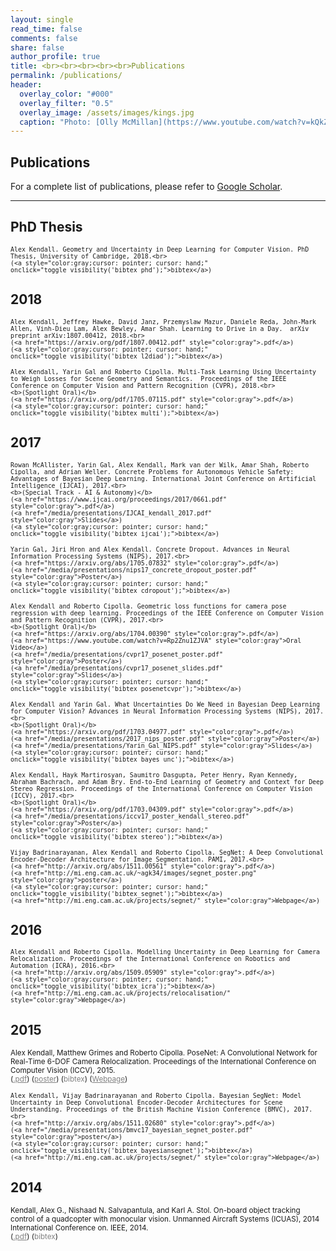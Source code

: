 ```yaml
---
layout: single
read_time: false
comments: false
share: false
author_profile: true
title: <br><br><br><br><br>Publications
permalink: /publications/
header:
  overlay_color: "#000"
  overlay_filter: "0.5"
  overlay_image: /assets/images/kings.jpg
  caption: "Photo: [Olly McMillan](https://www.youtube.com/watch?v=kQkZeXHfgwA&t=1s)"
---
```


## Publications

For a complete list of publications, please refer to <a href="https://scholar.google.co.uk/citations?user=hE2mTp4AAAAJ" itemprop="sameAs"><i class="ai ai-fw ai-google-scholar-square" aria-hidden="true"></i>Google Scholar</a>.

---

## PhD Thesis

> <small>
    Alex Kendall. Geometry and Uncertainty in Deep Learning for Computer Vision. PhD Thesis, University of Cambridge, 2018.<br>
    (<a style="color:gray;cursor: pointer; cursor: hand;" onclick="toggle_visibility('bibtex_phd');">bibtex</a>)
</small>
<div id="bibtex_phd" style="display:none;">
<small><div class="highlighter-rouge"><pre class="highlight">
<code>@phdthesis{kendall2018phd,
  title={Geometry and Uncertainty in Deep Learning for Computer Vision},
  author={Kendall, Alex},
  year={2018},
  school={University of Cambridge}
}
</code></pre></div></small>
</div>

## 2018

> <small>
    Alex Kendall, Jeffrey Hawke, David Janz, Przemyslaw Mazur, Daniele Reda, John-Mark Allen, Vinh-Dieu Lam, Alex Bewley, Amar Shah. Learning to Drive in a Day.  arXiv preprint arXiv:1807.00412, 2018.<br>
    (<a href="https://arxiv.org/pdf/1807.00412.pdf" style="color:gray">.pdf</a>)
    (<a style="color:gray;cursor: pointer; cursor: hand;" onclick="toggle_visibility('bibtex_l2diad');">bibtex</a>)
</small>
<div id="bibtex_l2diad" style="display:none;">
<small><div class="highlighter-rouge"><pre class="highlight">
<code>@article{kendall2018learning,
  title={Learning to Drive in a Day},
  author={Kendall, Alex and Hawke, Jeffrey and Janz, David and Mazur, Przemyslaw and Reda, Daniele and Allen, John-Mark and Lam, Vinh-Dieu and Bewley, Alex and Shah, Amar},
  journal={arXiv preprint arXiv:1807.00412},
  year={2018}
}
</code></pre></div></small>
</div>

> <small>
    Alex Kendall, Yarin Gal and Roberto Cipolla. Multi-Task Learning Using Uncertainty to Weigh Losses for Scene Geometry and Semantics.  Proceedings of the IEEE Conference on Computer Vision and Pattern Recognition (CVPR), 2018.<br>
    <b>(Spotlight Oral)</b>
    (<a href="https://arxiv.org/pdf/1705.07115.pdf" style="color:gray">.pdf</a>)
    (<a style="color:gray;cursor: pointer; cursor: hand;" onclick="toggle_visibility('bibtex_multi');">bibtex</a>)
</small>
<div id="bibtex_multi" style="display:none;">
<small><div class="highlighter-rouge"><pre class="highlight">
<code>@inproceedings{kendall2017multi,
  title={Multi-Task Learning Using Uncertainty to Weigh Losses for Scene Geometry and Semantics},
  author={Kendall, Alex and Gal, Yarin and Cipolla, Roberto},
  booktitle={Proceedings of the IEEE Conference on Computer Vision and Pattern Recognition ({CVPR})},
  year={2018}
}
</code></pre></div></small>
</div>


## 2017

> <small>
    Rowan McAllister, Yarin Gal, Alex Kendall, Mark van der Wilk, Amar Shah, Roberto Cipolla, and Adrian Weller. Concrete Problems for Autonomous Vehicle Safety: Advantages of Bayesian Deep Learning. International Joint Conference on Artificial Intelligence (IJCAI), 2017.<br>
    <b>(Special Track - AI & Autonomy)</b>
    (<a href="https://www.ijcai.org/proceedings/2017/0661.pdf" style="color:gray">.pdf</a>)
    (<a href="/media/presentations/IJCAI_kendall_2017.pdf" style="color:gray">Slides</a>)
    (<a style="color:gray;cursor: pointer; cursor: hand;" onclick="toggle_visibility('bibtex_ijcai');">bibtex</a>)
</small>
<div id="bibtex_ijcai" style="display:none;">
<small><div class="highlighter-rouge"><pre class="highlight">
<code>@inproceedings{mcallister2017av_bdl,
  title={Concrete Problems for Autonomous Vehicle Safety: Advantages of Bayesian Deep Learning},
  author={McAllister, Rowan and Gal, Yarin and Kendall, Alex and van der Wilk, Mark and Shah, Amar and Cipolla, Roberto and Weller, Adrian},
  booktitle={International Joint Conference on Artificial Intelligence ({IJCAI})},
  year={2017}
}
</code></pre></div></small>
</div>

> <small>
    Yarin Gal, Jiri Hron and Alex Kendall. Concrete Dropout. Advances in Neural Information Processing Systems (NIPS), 2017.<br>
    (<a href="https://arxiv.org/abs/1705.07832" style="color:gray">.pdf</a>)
    (<a href="/media/presentations/nips17_concrete_dropout_poster.pdf" style="color:gray">Poster</a>)
    (<a style="color:gray;cursor: pointer; cursor: hand;" onclick="toggle_visibility('bibtex_cdropout');">bibtex</a>)
</small>
<div id="bibtex_cdropout" style="display:none;">
<small><div class="highlighter-rouge"><pre class="highlight">
<code>@inproceedings{gal2017concrete,
  title={Concrete Dropout},
  author={Gal, Yarin and Hron, Jiri and Kendall, Alex},
  booktitle={Advances in Neural Information Processing Systems ({NIPS})},
  year={2017}
}
</code></pre></div></small>
</div>

> <small>
    Alex Kendall and Roberto Cipolla. Geometric loss functions for camera pose regression with deep learning. Proceedings of the IEEE Conference on Computer Vision and Pattern Recognition (CVPR), 2017.<br>
    <b>(Spotlight Oral)</b>
    (<a href="https://arxiv.org/abs/1704.00390" style="color:gray">.pdf</a>)
    (<a href="https://www.youtube.com/watch?v=Rp2Znu1ZJVA" style="color:gray">Oral Video</a>)
    (<a href="/media/presentations/cvpr17_posenet_poster.pdf" style="color:gray">Poster</a>)
    (<a href="/media/presentations/cvpr17_posenet_slides.pdf" style="color:gray">Slides</a>)
    (<a style="color:gray;cursor: pointer; cursor: hand;" onclick="toggle_visibility('bibtex_posenetcvpr');">bibtex</a>)
</small>
<div id="bibtex_posenetcvpr" style="display:none;">
<small><div class="highlighter-rouge"><pre class="highlight">
<code>@inproceedings{kendall2017posenet,
  title={Geometric loss functions for camera pose regression with deep learning},
  author={Kendall, Alex and Cipolla, Roberto},
  booktitle={Proceedings of the IEEE Conference on Computer Vision and Pattern Recognition ({CVPR})},
  year={2017}
}
</code></pre></div></small>
</div>

> <small>
    Alex Kendall and Yarin Gal. What Uncertainties Do We Need in Bayesian Deep Learning for Computer Vision? Advances in Neural Information Processing Systems (NIPS), 2017.<br>
    <b>(Spotlight Oral)</b>
    (<a href="https://arxiv.org/pdf/1703.04977.pdf" style="color:gray">.pdf</a>)
    (<a href="/media/presentations/2017_nips_poster.pdf" style="color:gray">Poster</a>)
    (<a href="/media/presentations/Yarin_Gal_NIPS.pdf" style="color:gray">Slides</a>)
    (<a style="color:gray;cursor: pointer; cursor: hand;" onclick="toggle_visibility('bibtex_bayes_unc');">bibtex</a>)
</small>
<div id="bibtex_bayes_unc" style="display:none;">
<small><div class="highlighter-rouge"><pre class="highlight">
<code>@inproceedings{kendall2017uncertainties,
  title={What Uncertainties Do We Need in Bayesian Deep Learning for Computer Vision?},
  author={Kendall, Alex and Gal, Yarin},
  booktitle={Advances in Neural Information Processing Systems ({NIPS})},
  year={2017}
}
</code></pre></div></small>
</div>

> <small>
    Alex Kendall, Hayk Martirosyan, Saumitro Dasgupta, Peter Henry, Ryan Kennedy, Abraham Bachrach, and Adam Bry. End-to-End Learning of Geometry and Context for Deep Stereo Regression. Proceedings of the International Conference on Computer Vision (ICCV), 2017.<br>
    <b>(Spotlight Oral)</b>
    (<a href="https://arxiv.org/pdf/1703.04309.pdf" style="color:gray">.pdf</a>)
    (<a href="/media/presentations/iccv17_poster_kendall_stereo.pdf" style="color:gray">Poster</a>)
    (<a style="color:gray;cursor: pointer; cursor: hand;" onclick="toggle_visibility('bibtex_stereo');">bibtex</a>)
</small>
<div id="bibtex_stereo" style="display:none;">
<small><div class="highlighter-rouge"><pre class="highlight">
<code>@inproceedings{kendall2017end,
  title={End-to-End Learning of Geometry and Context for Deep Stereo Regression},
  author={Kendall, Alex and Martirosyan, Hayk and Dasgupta, Saumitro and Henry, Peter and Kennedy, Ryan and Bachrach, Abraham and Bry, Adam},
  booktitle = {Proceedings of the International Conference on Computer Vision ({ICCV})},
  year={2017}
}
</code></pre></div></small>
</div>

> <small>
    Vijay Badrinarayanan, Alex Kendall and Roberto Cipolla. SegNet: A Deep Convolutional Encoder-Decoder Architecture for Image Segmentation. PAMI, 2017.<br>
    (<a href="http://arxiv.org/abs/1511.00561" style="color:gray">.pdf</a>)
    (<a href="http://mi.eng.cam.ac.uk/~agk34/images/segnet_poster.png" style="color:gray">poster</a>)
    (<a style="color:gray;cursor: pointer; cursor: hand;" onclick="toggle_visibility('bibtex_segnet');">bibtex</a>)
    (<a href="http://mi.eng.cam.ac.uk/projects/segnet/" style="color:gray">Webpage</a>)
</small>
<div id="bibtex_segnet" style="display:none;">
<small><div class="highlighter-rouge"><pre class="highlight">
<code>@article{badrinarayanan2017segnet,
  title={SegNet: A Deep Convolutional Encoder-Decoder Architecture for Scene Segmentation},
  author={Badrinarayanan, Vijay and Kendall, Alex and Cipolla, Roberto},
  journal={IEEE Transactions on Pattern Analysis and Machine Intelligence},
  year={2017},
  publisher={IEEE}
}
</code></pre></div></small>
</div>


## 2016

> <small>
    Alex Kendall and Roberto Cipolla. Modelling Uncertainty in Deep Learning for Camera Relocalization. Proceedings of the International Conference on Robotics and Automation (ICRA), 2016.<br>
    (<a href="http://arxiv.org/abs/1509.05909" style="color:gray">.pdf</a>)
    (<a style="color:gray;cursor: pointer; cursor: hand;" onclick="toggle_visibility('bibtex_icra');">bibtex</a>)
    (<a href="http://mi.eng.cam.ac.uk/projects/relocalisation/" style="color:gray">Webpage</a>)
</small>
<div id="bibtex_icra" style="display:none;">
<small><div class="highlighter-rouge"><pre class="highlight">
<code>@inproceedings{kendall2015modelling,
  title={Modelling Uncertainty in Deep Learning for Camera Relocalization},
  author={Kendall, Alex and Cipolla, Roberto},
  booktitle={Proceedings of the International Conference on Robotics and Automation ({ICRA})},
  year={2016}
}
</code></pre></div></small>
</div>


## 2015

> <small>
Alex Kendall, Matthew Grimes and Roberto Cipolla. PoseNet: A Convolutional Network for Real-Time 6-DOF Camera Relocalization. Proceedings of the International Conference on Computer Vision (ICCV), 2015.<br>
(<a href="http://www.cv-foundation.org/openaccess/content_iccv_2015/papers/Kendall_PoseNet_A_Convolutional_ICCV_2015_paper.pdf" style="color:gray">.pdf</a>)
(<a href="http://mi.eng.cam.ac.uk/~agk34/images/posenet_poster.png" style="color:gray">poster</a>)
(<a style="color:gray;cursor: pointer; cursor: hand;" onclick="toggle_visibility('bibtex_iccv');">bibtex</a>)
(<a href="http://mi.eng.cam.ac.uk/projects/relocalisation/" style="color:gray">Webpage</a>)
</small>
<div id="bibtex_iccv" style="display:none;">
<small><div class="highlighter-rouge"><pre class="highlight">
<code>@inproceedings{kendall2015convolutional,
  title={PoseNet: A Convolutional Network for Real-Time 6-DOF Camera Relocalization},
  author={Kendall, Alex and Grimes, Matthew and Cipolla, Roberto},
  booktitle = {Proceedings of the International Conference on Computer Vision ({ICCV})},
  year={2015}
}
</code></pre></div></small>
</div>


> <small>
    Alex Kendall, Vijay Badrinarayanan and Roberto Cipolla. Bayesian SegNet: Model Uncertainty in Deep Convolutional Encoder-Decoder Architectures for Scene Understanding. Proceedings of the British Machine Vision Conference (BMVC), 2017.<br>
    (<a href="http://arxiv.org/abs/1511.02680" style="color:gray">.pdf</a>)
    (<a href="/media/presentations/bmvc17_bayesian_segnet_poster.pdf" style="color:gray">poster</a>)
    (<a style="color:gray;cursor: pointer; cursor: hand;" onclick="toggle_visibility('bibtex_bayesiansegnet');">bibtex</a>)
    (<a href="http://mi.eng.cam.ac.uk/projects/segnet/" style="color:gray">Webpage</a>)
</small>
<div id="bibtex_bayesiansegnet" style="display:none;">
<small><div class="highlighter-rouge"><pre class="highlight">
<code>@inproceedings{kendall2015bayesian,
  title={Bayesian SegNet: Model Uncertainty in Deep Convolutional Encoder-Decoder Architectures for Scene Understanding},
  author={Kendall, Alex and Badrinarayanan, Vijay and and Cipolla, Roberto},
  booktitle={Proceedings of the British Machine Vision Conference ({BMVC})},
  year={2017}
}
</code></pre></div></small>
</div>


## 2014

> <small>
Kendall, Alex G., Nishaad N. Salvapantula, and Karl A. Stol. On-board object tracking control of a quadcopter with monocular vision. Unmanned Aircraft Systems (ICUAS), 2014 International Conference on. IEEE, 2014.<br>
(<a href="/media/papers/ICUAS_Kendall_2014.pdf" style="color:gray">.pdf</a>)
(<a style="color:gray;cursor: pointer; cursor: hand;" onclick="toggle_visibility('bibtex_icuas');">bibtex</a>)
</small>
<div id="bibtex_icuas" style="display:none;">
<small><div class="highlighter-rouge"><pre class="highlight">
<code>@inproceedings{kendall2014board,
  title={On-board object tracking control of a quadcopter with monocular vision},
  author={Kendall, Alex G and Salvapantula, Nishaad N and Stol, Karl A},
  booktitle={Unmanned Aircraft Systems ({ICUAS}), 2014 International Conference on},
  pages={404--411},
  year={2014},
  organization={IEEE}
}
</code></pre></div></small>
</div>


<script type="text/javascript">
   function toggle_visibility(block_id) {
       var e = document.getElementById(block_id);
       if(e.style.display == 'block')
          e.style.display = 'none';
       else
          e.style.display = 'block';
   }
</script>	
